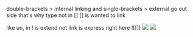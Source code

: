 
double-brackets > internal linking 
and single-brackets > external
go out side that's why type not in []
[] is wanted to link 

like un, in ! is extend not link is express right here ![[]]
![](https://www.youtube.com/watch?v=ROdw1_C1ZjQ)
![](https://x.com/elonmusk/status/1884475225770692811)